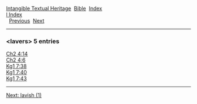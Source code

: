 [Intangible Textual Heritage](../../index)  [Bible](../index) 
[Index](index)   
[l Index](_l_)  
  [Previous](c06651)  [Next](c06653) 

------------------------------------------------------------------------

### &lt;lavers&gt; 5 entries

[Ch2 4:14](../kjv/ch2004.htm#014)  
[Ch2 4:6](../kjv/ch2004.htm#006)  
[Kg1 7:38](../kjv/kg1007.htm#038)  
[Kg1 7:40](../kjv/kg1007.htm#040)  
[Kg1 7:43](../kjv/kg1007.htm#043)  

------------------------------------------------------------------------

[Next: lavish (1)](c06653)

